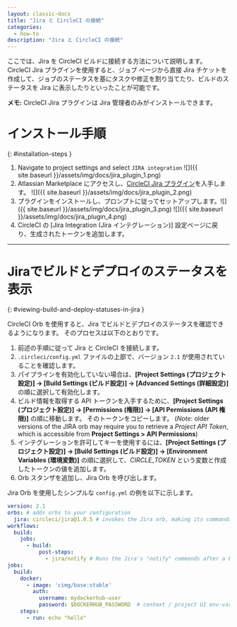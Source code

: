 ```yaml
---
layout: classic-docs
title: "Jira と CircleCI の接続"
categories:
  - how-to
description: "Jira と CircleCI の接続"
---
```


ここでは、Jira を CircleCI ビルドに接続する方法について説明します。 CircleCI Jira プラグインを使用すると、ジョブ ページから直接 Jira チケットを作成して、ジョブのステータスを基にタスクや修正を割り当てたり、ビルドのステータスを Jira に表示したりといったことが可能です。

**メモ:** CircleCI Jira プラグインは Jira 管理者のみがインストールできます。

# インストール手順
{: #installation-steps }

1. Navigate to project settings and select `JIRA integration` ![]({{ site.baseurl }}/assets/img/docs/jira_plugin_1.png)
2. Atlassian Marketplace にアクセスし、[CircleCI Jira プラグイン](https://marketplace.atlassian.com/apps/1215946/circleci-for-jira?hosting=cloud&tab=overview)を入手します。 ![]({{ site.baseurl }}/assets/img/docs/jira_plugin_2.png)
3. プラグインをインストールし、プロンプトに従ってセットアップします。![]({{ site.baseurl }}/assets/img/docs/jira_plugin_3.png) ![]({{ site.baseurl }}/assets/img/docs/jira_plugin_4.png)
4. CircleCI の [Jira Integration (Jira インテグレーション)] 設定ページに戻り、生成されたトークンを追加します。

---

# Jiraでビルドとデプロイのステータスを表示
{: #viewing-build-and-deploy-statuses-in-jira }

CircleCI Orb を使用すると、Jira でビルドとデプロイのステータスを確認できるようになります。 そのプロセスは以下のとおりです。

1. 前述の手順に従って Jira と CircleCI を接続します。
1. `.circleci/config.yml` ファイルの上部で、バージョン `2.1` が使用されていることを確認します。
1. パイプラインを有効化していない場合は、**[Project Settings (プロジェクト設定)] -> [Build Settings (ビルド設定)] -> [Advanced Settings (詳細設定)]** の順に選択して有効化します。
1. ビルド情報を取得する API トークンを入手するために、**[Project Settings (プロジェクト設定)] -> [Permissions (権限)] -> [API Permissions (API 権限)]** の順に移動します。 そのトークンをコピーします。 (*Note*: older versions of the JIRA orb may require you to retrieve a _Project API Token_, which is accessible from **Project Settings > API Permissions**)
1. インテグレーションを許可してキーを使用するには、**[Project Settings (プロジェクト設定)] -> [Build Settings (ビルド設定)] -> [Environment Variables (環境変数)]** の順に選択して、*CIRCLE_TOKEN* という変数と作成したトークンの値を追加します。
1. Orb スタンザを追加し、Jira Orb を呼び出します。

Jira Orb を使用したシンプルな `config.yml` の例を以下に示します。


```yaml
version: 2.1
orbs: # adds orbs to your configuration
  jira: circleci/jira@1.0.5 # invokes the Jira orb, making its commands accessible
workflows:
  build:
    jobs:
      - build:
          post-steps:
            - jira/notify # Runs the Jira's "notify" commands after a build has finished its steps.
jobs:
  build:
    docker:
      - image: 'cimg/base:stable'
        auth:
          username: mydockerhub-user
          password: $DOCKERHUB_PASSWORD  # context / project UI env-var reference
    steps:
      - run: echo "hello"
```

